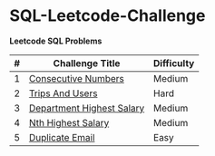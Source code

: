 # SQL-Leetcode-Challenge
**Leetcode SQL Problems**

|#|Challenge Title|Difficulty|
|---------|---------|------|
|1|[Consecutive Numbers](https://leetcode.com/problems/consecutive-numbers/) |Medium|
|2|[Trips And Users](https://leetcode.com/problems/trips-and-users/) |Hard|
|3|[Department Highest Salary](https://leetcode.com/problems/department-highest-salary/) |Medium|
|4|[Nth Highest Salary](https://leetcode.com/problems/nth-highest-salary/) |Medium|
|5|[Duplicate Email](https://leetcode.com/problems/duplicate-emails/) |Easy|
